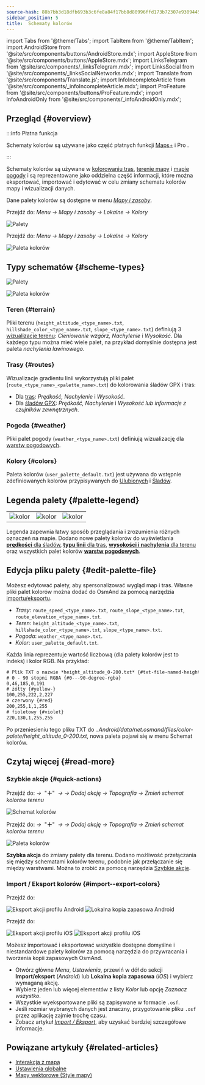 ```yaml
---
source-hash: 88b7bb3d18dfb693b3c6fe8a84f17bb8d80996ffd173b72307e9309445fca331
sidebar_position: 5
title:  Schematy kolorów
---
```

import Tabs from '@theme/Tabs';
import TabItem from '@theme/TabItem';
import AndroidStore from '@site/src/components/buttons/AndroidStore.mdx';
import AppleStore from '@site/src/components/buttons/AppleStore.mdx';
import LinksTelegram from '@site/src/components/_linksTelegram.mdx';
import LinksSocial from '@site/src/components/_linksSocialNetworks.mdx';
import Translate from '@site/src/components/Translate.js';
import InfoIncompleteArticle from '@site/src/components/_infoIncompleteArticle.mdx';
import ProFeature from '@site/src/components/buttons/ProFeature.mdx';
import InfoAndroidOnly from '@site/src/components/_infoAndroidOnly.mdx';



## Przegląd {#overview}

:::info Płatna funkcja

Schematy kolorów są używane jako część płatnych funkcji [Maps+](../purchases/index.md) i Pro <ProFeature />.

:::

Schematy kolorów są używane w [kolorowaniu tras](#routes), [terenie mapy](#terrain) i [mapie pogody](#weather) i są reprezentowane jako oddzielna część informacji, które można eksportować, importować i edytować w celu zmiany schematu kolorów mapy i wizualizacji danych.

Dane palety kolorów są dostępne w menu [*Mapy i zasoby*](../personal/maps-resources.md#local).

<Tabs groupId="operating-systems" queryString="current-os">

<TabItem value="android" label="Android">

Przejdź do: *Menu → Mapy i zasoby → Lokalne → Kolory*

![Palety](@site/static/img/personal/color-schemes/colors.png)

</TabItem>

<TabItem value="ios" label="iOS">

Przejdź do: *Menu → Mapy i zasoby → Lokalne → Kolory*

![Paleta kolorów](@site/static/img/personal/color-schemes/color_palette_ios.png)

</TabItem>

</Tabs>


## Typy schematów {#scheme-types}

<Tabs groupId="operating-systems" queryString="current-os">

<TabItem value="android" label="Android">

![Palety](@site/static/img/personal/color-schemes/palette.png)

</TabItem>

<TabItem value="ios" label="iOS">

![Paleta kolorów](@site/static/img/personal/color-schemes/color_altitude.png)

</TabItem>

</Tabs>


### Teren {#terrain}

Pliki terenu (`height_altitude_<type_name>.txt`, `hillshade_color_<type_name>.txt`, `slope_<type_name>.txt`) definiują 3 [wizualizacje terenu](../plugins/topography.md#hillshade-slope-and-altitude-layers): *Cieniowanie wzgórz, Nachylenie* i *Wysokość*. Dla każdego typu można mieć wiele palet, na przykład domyślnie dostępna jest paleta *nachylenia lawinowego*.

### Trasy {#routes}

Wizualizacje gradientu linii wykorzystują pliki palet (`route_<type_name>_<palette_name>.txt`) do kolorowania śladów GPX i tras:

- Dla [tras](../navigation/guidance/map-during-navigation.md#color): *Prędkość, Nachylenie* i *Wysokość*.
- Dla [śladów GPX](../map/tracks/appearance#track-colors-in-gpx-files): *Prędkość, Nachylenie* i *Wysokość lub informacje z czujników zewnętrznych*.

### Pogoda {#weather}

Pliki palet pogody (`weather_<type_name>.txt`) definiują wizualizację dla [warstw pogodowych](../plugins/weather.md#weather-layers).

### Kolory {#colors}

Paleta kolorów (`user_palette_default.txt`) jest używana do wstępnie zdefiniowanych kolorów przypisywanych do [Ulubionych](./favorites.md) i [Śladów](./tracks/).


## Legenda palety {#palette-legend}

<table class="image">
    <tr>
        <td><img src={require('@site/static/img/personal/color-schemes/legend.png').default} alt="kolor"/></td>
        <td><img src={require('@site/static/img/personal/color-schemes/legend_1.png').default} alt="kolor"/></td>
        <td><img src={require('@site/static/img/personal/color-schemes/legend_2.png').default} alt="kolor"/></td>
    </tr>
</table>


Legenda zapewnia łatwy sposób przeglądania i zrozumienia różnych oznaczeń na mapie. Dodano nowe palety kolorów do wyświetlania [**prędkości** dla śladów](../map/tracks/appearance#track-colors-in-gpx-files), [**typu linii** dla tras](../navigation/guidance/map-during-navigation.md#color), [**wysokości i nachylenia** dla terenu](../plugins/topography.md#default-color-scheme) oraz wszystkich palet kolorów [**warstw pogodowych**](../plugins/weather.md#weather-layers).


## Edycja pliku palety {#edit-palette-file}

Możesz edytować palety, aby spersonalizować wygląd map i tras. Własne pliki palet kolorów można dodać do OsmAnd za pomocą narzędzia [importu/eksportu](./import-export.md).

- *Trasy*: `route_speed_<type_name>.txt`, `route_slope_<type_name>.txt`, `route_elevation_<type_name>.txt`.
- *Teren*: `height_altitude_<type_name>.txt`, `hillshade_color_<type_name>.txt`, `slope_<type_name>.txt`.
- *Pogoda*: `weather_<type_name>.txt`.
- *Kolor*: `user_palette_default.txt`.

Każda linia reprezentuje wartość liczbową (dla palety kolorów jest to indeks) i kolor RGB. Na przykład:

```xml
# Plik TXT o nazwie *height_altitude_0-200.txt* {#txt-file-named-heightaltitude0-200txt}
# 0 - 90 stopni RGBA {#0---90-degree-rgba}
0,46,185,0,191
# żółty {#yellow-}
100,255,222,2,227
# czerwony {#red}
200,255,1,1,255
# fioletowy {#violet}
220,130,1,255,255

```

Po przeniesieniu tego pliku TXT do *..Android/data/net.osmand/files/color-palete/height_altitude_0-200.txt*, nowa paleta pojawi się w menu Schemat kolorów.


## Czytaj więcej {#read-more}

### Szybkie akcje {#quick-actions}

<Tabs groupId="operating-systems" queryString="current-os">

<TabItem value="android" label="Android">

Przejdź do: *<Translate ios="true" ids="shared_string_menu,layer_map_appearance,shared_string_buttons,custom_buttons"/> →*&nbsp;  "**＋**"  &nbsp;*→ <Translate ios="true" ids="add_button"/>*  *→ Dodaj akcję → Topografia → Zmień schemat kolorów terenu*

![Schemat kolorów](@site/static/img/widgets/color_scheme.png)

</TabItem>

<TabItem value="ios" label="iOS">

Przejdź do: *<Translate ios="true" ids="shared_string_menu,layer_map_appearance,shared_string_buttons,custom_buttons"/> →*&nbsp;  "**＋**"  &nbsp;*→ <Translate ios="true" ids="add_button"/>*  *→ Dodaj akcję → Topografia → Zmień schemat kolorów terenu*

![Paleta kolorów](@site/static/img/personal/color-schemes/color_scheme_qa_ios.png)

</TabItem>

</Tabs>

**Szybka akcja** do zmiany palety dla terenu. Dodano możliwość przełączania się między schematami kolorów terenu, podobnie jak przełączanie się między warstwami. Można to zrobić za pomocą narzędzia [Szybkie akcje](../widgets/quick-action.md#configure-map).


### Import / Eksport kolorów {#import--export-colors}

<Tabs groupId="operating-systems" queryString="current-os">

<TabItem value="android" label="Android">

Przejdź do: *<Translate android="true" ids="shared_string_menu,shared_string_settings,import_export,export_to_file"/>*

![Eksport akcji profilu Android](@site/static/img/personal/profiles/profile_actions_export_1_andr.png)   ![Lokalna kopia zapasowa Android](@site/static/img/personal/profiles/profile_actions_export_3_andr.png)

</TabItem>

<TabItem value="ios" label="iOS">

Przejdź do: *<Translate ios="true" ids="shared_string_menu,shared_string_settings,local_backup,backup_into_file"/>*

![Eksport akcji profilu iOS](@site/static/img/personal/profiles/profile_actions_export_1_ios.png)    ![Eksport akcji profilu iOS](@site/static/img/personal/profiles/profile_actions_export_3_ios.png)

</TabItem>

</Tabs>

Możesz importować i eksportować wszystkie dostępne domyślne i niestandardowe palety kolorów za pomocą narzędzia do przywracania i tworzenia kopii zapasowych OsmAnd.

- Otwórz główne *Menu*, *Ustawienia*, przewiń w dół do sekcji **Import/eksport** (*Android*) lub **Lokalna kopia zapasowa** (*iOS*) i wybierz wymaganą akcję.
- Wybierz jeden lub więcej elementów z listy *Kolor* lub opcję *Zaznacz wszystko*.
- Wszystkie wyeksportowane pliki są zapisywane w formacie `.osf`.
- Jeśli rozmiar wybranych danych jest znaczny, przygotowanie pliku `.osf` przez aplikację zajmie trochę czasu.
- Zobacz artykuł [*Import / Eksport*](../personal/import-export.md), aby uzyskać bardziej szczegółowe informacje.


## Powiązane artykuły {#related-articles}

- [Interakcja z mapą](../../user/map/interact-with-map.md)
- [Ustawienia globalne](../../user/personal/global-settings.md)
- [Mapy wektorowe (Style mapy)](../../user/map/vector-maps.md)